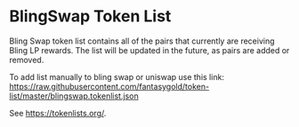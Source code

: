 # BlingSwap Token List
Bling Swap token list contains all of the pairs that currently are receiving Bling LP rewards. The list will be updated in the future, as pairs are added or removed.

To add list manually to bling swap or uniswap use this link: https://raw.githubusercontent.com/fantasygold/token-list/master/blingswap.tokenlist.json

See https://tokenlists.org/.

